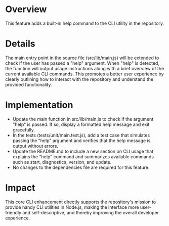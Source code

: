 # Overview
This feature adds a built-in help command to the CLI utility in the repository.

# Details
The main entry point in the source file (src/lib/main.js) will be extended to check if the user has passed a "help" argument. When "help" is detected, the function will output usage instructions along with a brief overview of the current available CLI commands. This promotes a better user experience by clearly outlining how to interact with the repository and understand the provided functionality.

# Implementation
- Update the main function in src/lib/main.js to check if the argument "help" is passed. If so, display a formatted help message and exit gracefully.
- In the tests (tests/unit/main.test.js), add a test case that simulates passing the "help" argument and verifies that the help message is output without errors.
- Update the README.md to include a new section on CLI usage that explains the "help" command and summarizes available commands such as start, diagnostics, version, and update.
- No changes to the dependencies file are required for this feature.

# Impact
This core CLI enhancement directly supports the repository's mission to provide handy CLI utilities in Node.js, making the interface more user-friendly and self-descriptive, and thereby improving the overall developer experience.